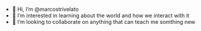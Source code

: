 - 👋 Hi, I’m @marcostrivelato
- 👀 I’m interested in learning about the world and how we interact with it
- 💞️ I’m looking to collaborate on anything that can teach me somthing new

<!---
marcostrivelato/marcostrivelato is a ✨ special ✨ repository because its `README.md` (this file) appears on your GitHub profile.
You can click the Preview link to take a look at your changes.
--->
